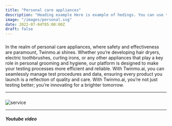 ```yaml
---
title: "Personal care appliances"
description: "Heading example Here is example of hedings. You can use this heading by following markdownify rules."
image: "/images/personal.svg"
date: 2022-07-04T05:00:00Z
draft: false
---
```


##### 

In the realm of personal care appliances, where safety and effectiveness are paramount, Twinmo.ai shines. Whether you’re developing hair dryers, electric toothbrushes, curling irons, or any other appliances that play a key role in personal grooming and hygiene, our platform is designed to make your testing processes more efficient and reliable. With Twinmo.ai, you can seamlessly manage test procedures and data, ensuring every product you launch is a reflection of quality and care.
With Twinmo.ai, you’re not just testing better; you’re innovating for a brighter tomorrow.


---

##### 

![service](/images/image1.svg "service")

---

##### Youtube video

<YoutubePlayer id="C0DPdy98e4c" title="YouTube Video" />
